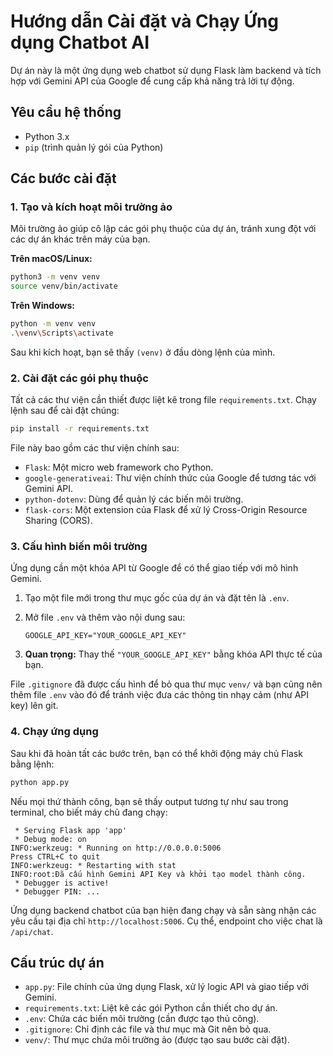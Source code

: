 # Hướng dẫn Cài đặt và Chạy Ứng dụng Chatbot AI

Dự án này là một ứng dụng web chatbot sử dụng Flask làm backend và tích hợp với Gemini API của Google để cung cấp khả năng trả lời tự động.

## Yêu cầu hệ thống

* Python 3.x
* `pip` (trình quản lý gói của Python)

## Các bước cài đặt

### 1. Tạo và kích hoạt môi trường ảo

Môi trường ảo giúp cô lập các gói phụ thuộc của dự án, tránh xung đột với các dự án khác trên máy của bạn.

**Trên macOS/Linux:**

```bash
python3 -m venv venv
source venv/bin/activate
```

**Trên Windows:**

```bash
python -m venv venv
.\venv\Scripts\activate
```

Sau khi kích hoạt, bạn sẽ thấy `(venv)` ở đầu dòng lệnh của mình.

### 2. Cài đặt các gói phụ thuộc

Tất cả các thư viện cần thiết được liệt kê trong file `requirements.txt`. Chạy lệnh sau để cài đặt chúng:

```bash
pip install -r requirements.txt
```

File này bao gồm các thư viện chính sau:
* `Flask`: Một micro web framework cho Python.
* `google-generativeai`: Thư viện chính thức của Google để tương tác với Gemini API.
* `python-dotenv`: Dùng để quản lý các biến môi trường.
* `flask-cors`: Một extension của Flask để xử lý Cross-Origin Resource Sharing (CORS).

### 3. Cấu hình biến môi trường

Ứng dụng cần một khóa API từ Google để có thể giao tiếp với mô hình Gemini.

1.  Tạo một file mới trong thư mục gốc của dự án và đặt tên là `.env`.
2.  Mở file `.env` và thêm vào nội dung sau:

    ```
    GOOGLE_API_KEY="YOUR_GOOGLE_API_KEY"
    ```

3.  **Quan trọng:** Thay thế `"YOUR_GOOGLE_API_KEY"` bằng khóa API thực tế của bạn.

File `.gitignore` đã được cấu hình để bỏ qua thư mục `venv/` và bạn cũng nên thêm file `.env` vào đó để tránh việc đưa các thông tin nhạy cảm (như API key) lên git.

### 4. Chạy ứng dụng

Sau khi đã hoàn tất các bước trên, bạn có thể khởi động máy chủ Flask bằng lệnh:

```bash
python app.py
```

Nếu mọi thứ thành công, bạn sẽ thấy output tương tự như sau trong terminal, cho biết máy chủ đang chạy:

```
 * Serving Flask app 'app'
 * Debug mode: on
INFO:werkzeug: * Running on http://0.0.0.0:5006
Press CTRL+C to quit
INFO:werkzeug: * Restarting with stat
INFO:root:Đã cấu hình Gemini API Key và khởi tạo model thành công.
 * Debugger is active!
 * Debugger PIN: ...
```

Ứng dụng backend chatbot của bạn hiện đang chạy và sẵn sàng nhận các yêu cầu tại địa chỉ `http://localhost:5006`. Cụ thể, endpoint cho việc chat là `/api/chat`.

## Cấu trúc dự án

* `app.py`: File chính của ứng dụng Flask, xử lý logic API và giao tiếp với Gemini.
* `requirements.txt`: Liệt kê các gói Python cần thiết cho dự án.
* `.env`: Chứa các biến môi trường (cần được tạo thủ công).
* `.gitignore`: Chỉ định các file và thư mục mà Git nên bỏ qua.
* `venv/`: Thư mục chứa môi trường ảo (được tạo sau bước cài đặt).

